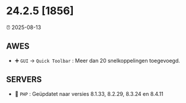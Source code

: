 # 24.2.5 [1856]

⏰ 2025-08-13

## AWES
- ➕ `GUI` -> `Quick Toolbar` : Meer dan 20 snelkoppelingen toegevoegd.

## SERVERS
- 🔄 `PHP` : Geüpdatet naar versies 8.1.33, 8.2.29, 8.3.24 en 8.4.11

